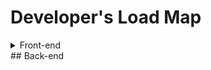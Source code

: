 # Developer's Load Map


<details>
<summary>Front-end</summary>
<div markdown="1">
	
> ***Learn the basics***
 - `HTML` : Hyper Text Markup Language, 웹 문서를 만들기 위해 사용하는 기본적인 웹 언어.
 - `CSS` : Cascading Style Sheets, 웹 문서의 전반적인 스타일을 미리 저장해 둔 스타일 시트.
 - `Javascript` : 객체지향 스크립트 언어, 크로스 플랫폼으로 **웹페이지의 동작** 을 담당
 	- `JQuery` : HTML의 클라이언트 사이드 조작을 단순화 하게끔 설계된 **Javascript 라이브러리**.
  
   > 위 3개(HTML, CSS, Javascript)가 웹사이트의 3가지 요소가 웹사이트 3대 구성 요소.
  >>>
> ***Getting Deeper (1)***
 - `JavaScript`
	 - `ES6` : ECMA Script 6, 자바스크립트 언어의 표준입니다.
	 - Task Runners
	    - `npm scripts` : npm 사용시 필요한 스크립트
		 - `gulp` : (걸프)는 Fractal Innovations과 깃허브 오픈 소스 커뮤니티의 ***오픈 소스 자바스크립트 툴킷***으로, **프론트엔드 웹 개발의 스트리밍 빌드 시스템로 사용된다.Node.js와 npm 기반의 태스크 러너**이며, 소형화, 연결(concatenation), 캐시 버스팅(cache busting), 유닛 테스트, 린팅, 최적화 등 웹 개발에 수반되는 시간 소모적이고 반복되는 태스크들을 자동화하기 위해 사용된다.
		 - `Grunt` : 축소화, 컴파일, 유닛 테스트, 린트 등 주기적인 태스크들을 자동으로 수행하기 위해 사용되는 도구로서 **자바스크립트 태스크 러너**
	 - Package Manager
		 - `Yarn` : 하둡, 자바스크립트 패키지 매니저, npm의 핵심 이슈(보안성? 안정성?)을 해결하기위해 나옴.
		 - `npm` : (Node Package Manager)은 자바스크립트 프로그래밍 언어를 위한 패키지 관리자이다. 
	 - Choose a Framework
		 - `Angular` :  구글의 앵귤러 팀과 개인 및 기업 공동체에 의해 주도되는 타입스크립트 기반 오픈 소스 프론트엔드 웹 애플리케이션 프레임워크이다.
		 - `React` : 자바스크립트 라이브러리의 하나로서[2] 사용자 인터페이스를 만들기 위해 사용된다. 페이스북과 개별 개발자 및 기업들 공동체에 의해 유지보수된다
			 - `Flux` :  Facebook에서 클라이언트-사이드 웹 어플리케이션을 만들기 위해 사용하는 어플리케이션 아키텍쳐다. 단방향 데이터 흐름을 활용해 뷰 컴포넌트를 구성하는 React를 보완하는 역할을 한다.
			 - `Redux` : 가장 **사용률이 높은 상태관리 라이브러리** 입니다. 리덕스를 사용하면, 여러분이 만들게 될 컴포넌트들의 상태 관련 로직들을 다른 파일들로 분리시켜서 더욱 효율적으로 관리 할 수 있습니다. 
			 - `Mobx` : 인기있는 **리액트 상태 관리 라이브러리** 입니다. 
		 - `Vue.js` : Vue.js(간단히 Vue + 뷰 View)는 웹 애플리케이션의 사용자 인터페이스를 만들기 위해 사용하는 **오픈 소스 프로그레시브 자바스크립트 프레임워크** 
		 - `Ember JS` : **모델-뷰-뷰모델(MVV) 패턴**에 기반을 둔 **오픈 소스 자바스크립트 웹 프레임워크**
		 - `preact` : **표현 능력이 엄청난** 프레임워크, 리엑트의 **1/10** 크기
		 - `Inferno` : 클라이언트 서버 두 파트 모두 고성능 유저 인터페이스를 구축하기 위한 빠르고 반응 좋은 라이브러리	
	 - Testing
		 - `Jest` : Jest는 **페이스북**에서 만들어서 React와 더불어 많은 자바스크립트 개발자들로 부터 좋은 반응을 얻고 있는 **테스팅 라이브러리** 
		 - `Mocha` : 테스트 러너를 지원하는 테스트 프레임워크
		 - `Jasmine` : JavaScript 용 **오픈 소스 테스트 프레임 워크**. 
	 - Module Loader/Builder
		 - `Webpack` : **오픈 소스 자바스크립트 모듈 번들러**이다. 주로 자바스크립트를 위한 모듈 번들러이지만 호환 플러그인을 포함하는 경우 HTML, CSS, 심지어는 이미지와 같은 프론트엔드 자산들을 변환할 수 있다
		 - `rollup` : **자바 스크립트 모듈 번들러** ㅃ로 작은 코드를 라이브러리 또는 응용 프로그램과 같이 더 크고 복잡한 코드로 컴파일 가능
		 - `RequireJs / AMD`
		 - `Browserify`
	 - `TypeScript` : 타입스크립트(TypeScript)는 자바스크립트의 슈퍼셋인 오픈소스 프로그래밍 언어이다. 마이크로소프트에서 개발, 유지하고 있으며 엄격한 문법을 지원한다. C#의 리드 아키텍트이자 델파이, 터보 파스칼의 창시자인 Anders Hejlsberg가 개발에 참여한다.[1] 클라이언트 사이드와 서버 사이드를 위
	 - `Flow`
CSS
> ***Getting Deeper (2)***
CSS
SVG
JavaScript
</div>
</details>
## Back-end
